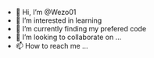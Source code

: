 - 👋 Hi, I’m @Wezo01
- 👀 I’m interested in learning 
- 🌱 I’m currently finding my prefered code
- 💞️ I’m looking to collaborate on ...
- 📫 How to reach me ...

<!---
Wezo01/Wezo01 is a ✨ special ✨ repository because its `README.md` (this file) appears on your GitHub profile.
You can click the Preview link to take a look at your changes.
--->
